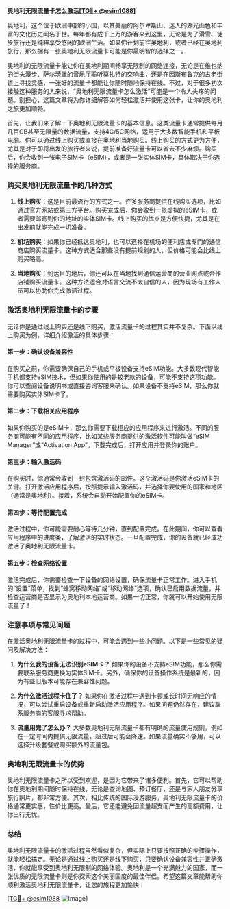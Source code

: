**奥地利无限流量卡怎么激活[[TG💪+ @esim1088](https://t.me/s/esim1088)]**

奥地利，这个位于欧洲中部的小国，以其美丽的阿尔卑斯山、迷人的湖光山色和丰富的文化历史闻名于世。每年都有成千上万的游客来到这里，无论是为了滑雪、徒步旅行还是纯粹享受悠闲的欧洲生活。如果你计划前往奥地利，或者已经在奥地利旅行，那么拥有一张奥地利无限流量卡可能是你最明智的选择之一。

奥地利的无限流量卡能让你在奥地利期间畅享无限制的网络连接，无论是在维也纳的街头漫步、萨尔茨堡的音乐厅聆听莫扎特的交响曲，还是在因斯布鲁克的古老街道上寻找灵感，一张好的流量卡都能让你随时随地保持在线。不过，对于很多初次接触这种服务的人来说，“奥地利无限流量卡怎么激活”可能是一个令人头疼的问题。别担心，这篇文章将为你详细解答如何轻松激活并使用这张卡，让你的奥地利之旅更加顺畅。

首先，让我们来了解一下奥地利无限流量卡的基本信息。这类流量卡通常提供每月几百GB甚至无限量的数据流量，支持4G/5G网络，适用于大多数智能手机和平板电脑。你可以通过线上购买或直接在奥地利当地购买。线上购买的方式更为方便，尤其是对于即将出发的旅行者来说，提前准备好流量卡可以省去不少麻烦。购买后，你会收到一张电子SIM卡（eSIM），或者是一张实体SIM卡，具体取决于你选择的服务商。

### **购买奥地利无限流量卡的几种方式**

1. **线上购买**：这是目前最流行的方式之一。许多服务商提供在线购买选项，比如通过官方网站或第三方平台。购买完成后，你会收到一张虚拟的eSIM卡，或者需要邮寄到你的地址的实体SIM卡。线上购买的优点是方便快捷，尤其是在出发前就能完成一切准备。

2. **机场购买**：如果你已经抵达奥地利，也可以选择在机场的便利店或专门的通信商店购买流量卡。这种方式适合那些没有提前规划的人，但价格可能会比线上购买略高。

3. **当地购买**：到达目的地后，你还可以在当地找到通信运营商的营业网点或合作店铺购买流量卡。这种方法适合对语言交流不太自信的人，因为现场有工作人员可以协助你完成激活过程。

### **激活奥地利无限流量卡的步骤**

无论你是通过线上购买还是线下购买，激活流量卡的过程其实并不复杂。下面以线上购买为例，详细介绍激活的具体步骤：

#### **第一步：确认设备兼容性**
在购买之前，你需要确保自己的手机或平板设备支持eSIM功能。大多数现代智能手机都支持eSIM技术，但如果你使用的是较老款的设备，可能不支持这项功能。你可以查阅设备说明书或直接咨询客服来确认。如果设备不支持eSIM，那么你就需要购买实体SIM卡了。

#### **第二步：下载相关应用程序**
如果你购买的是eSIM卡，那么你需要下载相应的应用程序来进行激活。不同的服务商可能有不同的应用程序，比如某些服务商提供的激活软件可能叫做“eSIM Manager”或“Activation App”。下载完成后，打开应用并登录你的账户。

#### **第三步：输入激活码**
在购买时，你通常会收到一封包含激活码的邮件。这个激活码是你激活eSIM卡的关键。打开激活应用程序后，按照提示输入激活码，并选择你要使用的国家和地区（通常是奥地利）。接着，系统会自动开始配置你的eSIM卡。

#### **第四步：等待配置完成**
激活过程中，你可能需要耐心等待几分钟，直到配置完成。在此期间，你可以查看应用程序中的进度条，了解激活的实时状态。一旦配置完成，你的设备就已经成功激活了奥地利无限流量卡。

#### **第五步：检查网络设置**
激活完成后，你需要检查一下设备的网络设置，确保流量卡正常工作。进入手机的“设置”菜单，找到“蜂窝移动网络”或“移动网络”选项，确认已启用数据流量，并检查运营商是否显示为奥地利本地运营商。如果一切正常，你就可以开始使用无限流量了！

### **注意事项与常见问题**

在激活奥地利无限流量卡的过程中，可能会遇到一些小问题。以下是一些常见的疑问及解决方法：

1. **为什么我的设备无法识别eSIM卡？**
   如果你的设备不支持eSIM功能，那么你需要联系服务商更换为实体SIM卡。另外，确保你的设备操作系统是最新的，因为有些旧版本可能存在兼容性问题。

2. **为什么激活过程卡住了？**
   如果你在激活过程中遇到卡顿或长时间无响应的情况，可以尝试重启设备或重新启动激活应用程序。如果问题仍然存在，建议联系服务商的客服寻求帮助。

3. **流量用完了怎么办？**
   大多数奥地利无限流量卡都有明确的流量使用规则，例如在一定时间内提供无限流量，超过后可能会降速。如果流量确实不够用，可以选择升级套餐或购买额外的流量包。

### **奥地利无限流量卡的优势**

奥地利无限流量卡之所以受到欢迎，是因为它带来了诸多便利。首先，它可以帮助你在奥地利期间随时保持在线，无论是查询地图、预订餐厅，还是与家人朋友分享旅行照片，都非常方便。其次，相比传统的国际漫游服务，奥地利无限流量卡的价格通常更实惠，性价比更高。最后，它还能避免因流量超支而产生的高额费用，让你出行无忧。

### **总结**

奥地利无限流量卡的激活过程虽然看似复杂，但实际上只要按照正确的步骤操作，就能轻松搞定。无论是通过线上购买还是线下购买，只要确认设备兼容性并正确激活，你就能享受到奥地利无限制的网络体验。奥地利是一个充满魅力的国家，而一张优质的无限流量卡则是你探索这个美丽国度的最佳伴侣。希望这篇文章能帮助你顺利激活奥地利无限流量卡，让您的旅程更加愉快！

[[TG💪+ @esim1088](https://t.me/s/esim1088) ![Image](https://i.postimg.cc/4NQfJmqS/Snipaste-2025-05-13-00-14-12.png)]